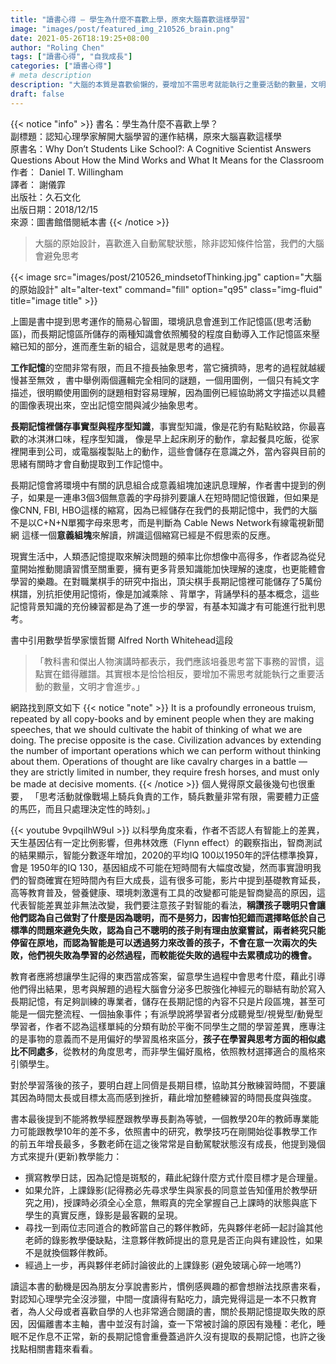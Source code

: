 ```yaml
---
title: "讀書心得 – 學生為什麼不喜歡上學，原來大腦喜歡這樣學習"
image: "images/post/featured_img_210526_brain.png"
date: 2021-05-26T18:19:25+08:00
author: "Roling Chen"
tags: ["讀書心得", "自我成長"]
categories: ["讀書心得"]
# meta description
description: "大腦的本質是喜歡偷懶的，要增加不需思考就能執行之重要活動的數量，文明才會進步。"
draft: false
---
```


{{< notice "info" >}}
書名：學生為什麼不喜歡上學？<br>
副標題：認知心理學家解開大腦學習的運作結構，原來大腦喜歡這樣學<br>
原書名：Why Don’t Students Like School?: A Cognitive Scientist Answers Questions About How the Mind Works and What It Means for the Classroom<br>
作者： Daniel T. Willingham<br>
譯者： 謝儀霏<br>
出版社：久石文化<br>
出版日期：2018/12/15<br>
來源：圖書館借閱紙本書
{{< /notice >}}

> 大腦的原始設計，喜歡進入自動駕駛狀態，除非認知條件恰當，我們的大腦會避免思考


{{< image src="images/post/210526_mindsetofThinking.jpg" caption="大腦的原始設計" alt="alter-text" command="fill" option="q95" class="img-fluid" title="image title" >}}

上圖是書中提到思考運作的簡易心智圖，環境訊息會進到工作記憶區(思考活動區)，而長期記憶區所儲存的兩種知識會依照觸發的程度自動導入工作記憶區來壓縮已知的部分，進而產生新的組合，這就是思考的過程。

**工作記憶**的空間非常有限，而且不擅長抽象思考，當它擁擠時，思考的過程就越緩慢甚至無效 ，書中舉例兩個邏輯完全相同的謎題，一個用圖例，一個只有純文字描述，很明顯使用圖例的謎題相對容易理解，因為圖例已經協助將文字描述以具體的圖像表現出來，空出記憶空間與減少抽象思考。

**長期記憶裡儲存事實型與程序型知識**，事實型知識，像是花豹有點點紋路，你最喜歡的冰淇淋口味，程序型知識， 像是早上起床刷牙的動作，拿起餐具吃飯，從家裡開車到公司，或電腦複製貼上的動作，這些會儲存在意識之外，當內容與目前的思緒有關時才會自動提取到工作記憶中。

長期記憶會將環境中有關的訊息組合成意義組塊加速訊息理解，作者書中提到的例子，如果是一連串3個3個無意義的字母排列要讓人在短時間記憶很難，但如果是像CNN, FBI, HBO這樣的縮寫，因為已經儲存在我們的長期記憶中，我們的大腦不是以C+N+N單獨字母來思考，而是判斷為 Cable News Network有線電視新聞網 這樣一個**意義組塊**來解讀，辨識這個縮寫已經是不假思索的反應。

現實生活中，人類憑記憶提取來解決問題的頻率比你想像中高得多，作者認為從兒童開始推動閱讀習慣至關重要，擁有更多背景知識能加快理解的速度，也更能體會學習的樂趣。在對職業棋手的研究中指出，頂尖棋手長期記憶裡可能儲存了5萬份棋譜，別抗拒使用記憶術，像是加減乘除 、背單字，背誦學科的基本概念，這些記憶背景知識的充份練習都是為了進一步的學習，有基本知識才有可能進行批判思考。

書中引用數學哲學家懷哲爾 Alfred North Whitehead這段 

> 「教科書和傑出人物演講時都表示，我們應該培養思考當下事務的習慣，這點實在錯得離譜。其實根本是恰恰相反，要增加不需思考就能執行之重要活動的數量，文明才會進步。」

網路找到原文如下
{{< notice "note" >}}
It is a profoundly erroneous truism, repeated by all copy-books and by eminent people when they are making speeches, that we should cultivate the habit of thinking of what we are doing. The precise opposite is the case. Civilization advances by extending the number of important operations which we can perform without thinking about them. Operations of thought are like cavalry charges in a battle — they are strictly limited in number, they require fresh horses, and must only be made at decisive moments.
{{< /notice >}}
個人覺得原文最後幾句也很重要， 「思考活動就像戰場上騎兵負責的工作，騎兵數量非常有限，需要體力正盛的馬匹，而且只處理決定性的時刻。」

{{< youtube 9vpqilhW9uI >}}
以科學角度來看，作者不否認人有智能上的差異，天生基因佔有一定比例影響，但弗林效應（Flynn effect）的觀察指出，智商測試的結果顯示，智能分數逐年增加，2020的平均IQ 100以1950年的評估標準換算，會是 1950年的IQ 130，基因組成不可能在短時間有大幅度改變，然而事實證明我們的智商確實在短時間內有巨大成長，這有很多可能，影片中提到基礎教育延長，高等教育普及，營養健康、環境刺激還有工具的改變都可能是智商變高的原因，這代表智能差異並非無法改變，我們要注意孩子對智能的看法，**稱讚孩子聰明只會讓他們認為自己做對了什麼是因為聰明，而不是努力，因害怕犯錯而選擇略低於自己標準的問題來避免失敗，認為自己不聰明的孩子則有理由放棄嘗試，兩者終究只能停留在原地，而認為智能是可以透過努力來改善的孩子，不會在意一次兩次的失敗，他們視失敗為學習的必然過程，而較能從失敗的過程中去累積成功的機會。**

教育者應將想讓學生記得的東西當成答案，留意學生過程中會思考什麼，藉此引導他們得出結果，思考與解題的過程大腦會分泌多巴胺強化神經元的聯結有助於寫入長期記憶，有足夠訓練的專業者，儲存在長期記憶的內容不只是片段區塊，甚至可能是一個完整流程、一個抽象事件；有派學說將學習者分成聽覺型/視覺型/動覺型學習者，作者不認為這樣單純的分類有助於平衡不同學生之間的學習差異，應專注的是事物的意義而不是用偏好的學習風格來區分，**孩子在學習與思考方面的相似處比不同處多**，從教材的角度思考，而非學生偏好風格，依照教材選擇適合的風格來引領學生。

對於學習落後的孩子，要明白趕上同儕是長期目標，協助其分散練習時間，不要讓其因為時間太長或目標太高而感到挫折，藉此增加整體練習的時間長度與強度。

書本最後提到不能將教學經歷跟教學專長劃為等號，一個教學20年的教師專業能力可能跟教學10年的差不多，依照書中的研究，教學技巧在剛開始從事教學工作的前五年增長最多，多數老師在這之後常常是自動駕駛狀態沒有成長，他提到幾個方式來提升(更新)教學能力：

* 撰寫教學日誌，因為記憶是斑駁的，藉此紀錄什麼方式什麼目標才是合理量。
* 如果允許，上課錄影(記得務必先尋求學生與家長的同意並告知僅用於教學研究之用)，授課時必須全心全意，無暇真的完全掌握自己上課時的狀態與底下學生的真實反應，錄影是最客觀的呈現。
* 尋找一到兩位志同道合的教師當自己的夥伴教師，先與夥伴老師一起討論其他老師的錄影教學優缺點，注意夥伴教師提出的意見是否正向與有建設性，如果不是就換個夥伴教師。
* 經過上一步，再與夥伴老師討論彼此的上課錄影 (避免玻璃心碎一地嗎?)

讀這本書的動機是因為朋友分享說書影片，慣例感興趣的都會想辦法找原書來看，對認知心理學完全沒涉獵，中間一度讀得有點吃力，讀完覺得這是一本不只教育者，為人父母或者喜歡自學的人也非常適合閱讀的書，關於長期記憶提取失敗的原因，因偏離書本主軸，書中並沒有討論，查一下常被討論的原因有幾種：老化，睡眠不足作息不正常，新的長期記憶會重疊蓋過許久沒有提取的長期記憶，也許之後找點相關書籍來看看。


